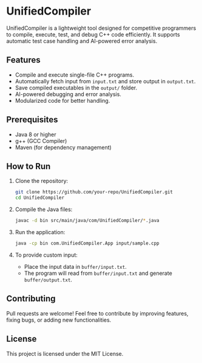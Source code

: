 # UnifiedCompiler

UnifiedCompiler is a lightweight tool designed for competitive programmers to compile, execute, test, and debug C++ code efficiently. It supports automatic test case handling and AI-powered error analysis.

## Features
- Compile and execute single-file C++ programs.
- Automatically fetch input from `input.txt` and store output in `output.txt`.
- Save compiled executables in the `output/` folder.
- AI-powered debugging and error analysis.
- Modularized code for better handling.

## Prerequisites
- Java 8 or higher
- g++ (GCC Compiler)
- Maven (for dependency management)

## How to Run
1. Clone the repository:
   ```sh
   git clone https://github.com/your-repo/UnifiedCompiler.git
   cd UnifiedCompiler
   ```

2. Compile the Java files:
   ```sh
   javac -d bin src/main/java/com/UnifiedCompiler/*.java
   ```

3. Run the application:
   ```sh
   java -cp bin com.UnifiedCompiler.App input/sample.cpp
   ```

4. To provide custom input:
   - Place the input data in `buffer/input.txt`.
   - The program will read from `buffer/input.txt` and generate `buffer/output.txt`.


## Contributing
Pull requests are welcome! Feel free to contribute by improving features, fixing bugs, or adding new functionalities.

## License
This project is licensed under the MIT License.


